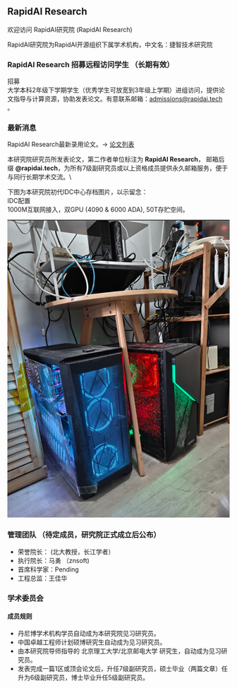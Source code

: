 ## RapidAI Research

欢迎访问 RapidAI研究院 (RapidAI Research)

RapidAI研究院为RapidAI开源组织下属学术机构，中文名：捷智技术研究院

### RapidAI Research 招募远程访问学生 （长期有效）

招募 \
大学本科2年级下学期学生（优秀学生可放宽到3年级上学期）进组访问，提供论文指导与计算资源，协助发表论文。有意联系邮箱：<admissions@rapidai.tech> 。

### 最新消息

RapidAI Research最新录用论文。→ [论文列表](paper.md)

本研究院研究员所发表论文，第二作者单位标注为 **RapidAI Research**， 邮箱后缀 **@rapidai.tech**，为所有7级副研究员或以上资格成员提供永久邮箱服务，便于与同行长期学术交流。\

下图为本研究院初代IDC中心存档图片，以示留念：\
IDC配置 \
1000M互联网接入，双GPU (4090 & 6000 ADA), 50T存贮空间。

![IDC-V1](images/IDC-V1.png)

### 管理团队 （待定成员，研究院正式成立后公布）

- 荣誉院长： (北大教授，长江学者）
- 执行院长：马勇 （znsoft)
- 首席科学家：Pending
- 工程总监：王佳华

### 学术委员会

#### 成员规则

- 丹尼博学术机构学员自动成为本研究院见习研究员。
- 中国卓越工程师计划硕博研究生自动成为见习研究员。
- 由本研究院导师指导的 北京理工大学/北京邮电大学 研究生，自动成为见习研究员。
- 发表完成一篇1区或顶会论文后，升任7级副研究员，硕士毕业（两篇文章）任升为6级副研究员，博士毕业升任5级副研究员。
